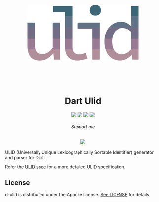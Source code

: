 <h1 align="center">
	<br>
	<br>
	<img width="360" src="logo.png" alt="ulid">
	<br>
	<br>
	<br>
</h1>

<p align="center"><h1 style="text-align: center;">Dart Ulid</h1></p>

<p align="center">
  <a href="./releases/tag/1.0.0"><img src="https://img.shields.io/badge/version-1.0.0-blue.svg"/></a>
  <a href="https://opensource.org/licenses/MIT"><img src="https://img.shields.io/badge/License-MIT-blue.svg"/></a>
  <a href="http://makeapullrequest.com"><img src="https://img.shields.io/badge/PRs-welcome-brightgreen.svg"/></a>
  <a href="https://github.com/caiocf/d-ulid/"><img src="https://img.shields.io/github/stars/caiocf/d-ulid.svg"/></a>
</p>


<p align="center"><h6 style="text-align: center;">Support me</h6></p>

<p align="center">
  <a href="https://www.paypal.com/donate/?business=3YHDFH2J8SHEG&no_recurring=0&currency_code=USD"><img src="https://img.shields.io/badge/paypal-support-blue.svg"/></a>
</p>

ULID (Universally Unique Lexicographically Sortable Identifier) generator and parser for Dart.

Refer the [ULID spec](https://github.com/ulid/spec) for a more detailed ULID specification.


## License

d-ulid is distributed under the Apache license. [See LICENSE](LICENSE.md) for details.